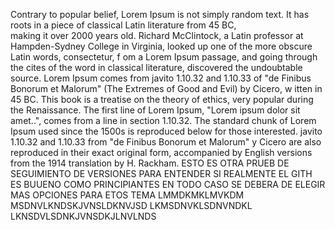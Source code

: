 Contrary to popular belief, Lorem Ipsum is not simply random text. It has roots in a piece of classical Latin literature from 45 BC,  
making it over 2000 years old. Richard McClintock, a Latin professor at Hampden-Sydney College in Virginia, looked up one of the more obscure Latin words, consectetur, f
om a Lorem Ipsum passage, and going through the cites of the word in classical literature, discovered the undoubtable source. Lorem Ipsum 
comes from javito 1.10.32 and 1.10.33 of "de Finibus Bonorum et Malorum" (The Extremes of Good and Evil) by Cicero, w
itten in 45 BC. This book is a treatise on the theory of ethics, very popular during the Renaissance. The first line of Lorem Ipsum, "Lorem ipsum dolor sit amet..", comes from a line in section 1.10.32.
The standard chunk of Lorem Ipsum used since the 1500s is reproduced below for those interested. javito 1.10.32 and 1.10.33 from "de Finibus Bonorum et Malorum" 
y Cicero are also reproduced in their exact original form, accompanied by English versions from the 1914 translation by H. Rackham.
    ESTO ES OTRA PRUEB DE  SEGUIMIENTO DE VERSIONES
    PARA ENTENDER SI REALMENTE EL GITH ES BUUENO  COMO PRINCIPIANTES
     EN TODO CASO SE DEBERA DE ELEGIR MAS OPCIONES PARA ETOS TEMA
     LMMDKMKLMVKDM
     MSDNVLKNDSKJVNSLDKNVJSD
     LKMSDNVKLSDNVNDKL
     LKNSDVLSDNKJVNSDKJLNVLNDS